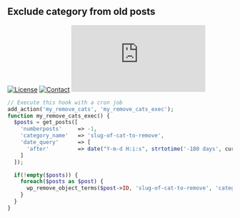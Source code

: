 ## Exclude category from old posts
[![License](https://img.shields.io/github/license/dedewiweka/snippets?color=brightgreen)](https://github.com/dedewiweka/snippets/blob/main/LICENSE) [![Contact](https://img.shields.io/badge/contact-Dede%20Wiweka-orange)](https://dede.wiweka.com/development) ![File size](https://img.shields.io/github/size/dedewiweka/snippets/Posts/remove-category-from-old-posts.md) 
```php
// Execute this hook with a cron job
add_action('my_remove_cats', 'my_remove_cats_exec');
function my_remove_cats_exec() {
  $posts = get_posts([
    'numberposts'     => -1,
    'category_name'   => 'slug-of-cat-to-remove',
    'date_query'      => [
      'after'         => date("Y-m-d H:i:s", strtotime('-180 days', current_time('timestamp'))),
    ]
  ]);

  if(!empty($posts)) {
    foreach($posts as $post) {
      wp_remove_object_terms($post->ID, 'slug-of-cat-to-remove', 'category');
    }
  }
}
```